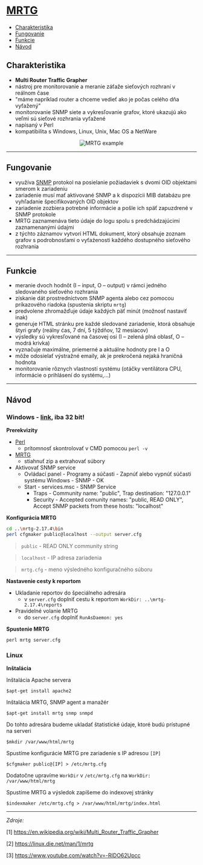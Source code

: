# [MRTG](https://oss.oetiker.ch/mrtg/)

- [Charakteristika](#charakteristika)
- [Fungovanie](#fungovanie)
- [Funkcie](#funkcie)
- [Návod](#návod)

## Charakteristika

* **Multi Router Traffic Grapher**
* nástroj pre monitorovanie a meranie záťaže sieťových rozhraní v reálnom čase 
* "máme napríklad router a chceme vedieť ako je počas celého dňa vyťažený"
* monitorovanie SNMP siete a vykresľovanie grafov, ktoré ukazujú ako veľmi sú sieťové rozhrania vyťažené 
* napísaný v Perl 
* kompatibilita s Windows, Linux, Unix, Mac OS a NetWare

<p align="center">
  <img src="https://www.pcwdld.com/wp-content/uploads/gui-screenshot.jpg" alt="MRTG example"/>
</p>

***

## Fungovanie

* využíva [SNMP](https://github.com/matejperejda/aos-presentation/blob/master/SNMP.md) protokol na posielanie požiadaviek s dvomi OID objektami smerom k zariadeniu
* zariadenie musí mať aktivované SNMP a k dispozícii MIB databázu pre vyhľadanie špecifikovaných OID objektov
* zariadenie zozbiera potrebné informácie a pošle ich späť zapuzdrené v SNMP protokole
* MRTG zaznamenáva tieto údaje do logu spolu s predchádzajúcimi zaznamenanými údajmi
* z týchto záznamov vytvorí HTML dokument, ktorý obsahuje zoznam grafov s podrobnosťami o vyťaźenosti každého dostupného sieťového rozhrania 

***

## Funkcie

* meranie dvoch hodnôt (I – input, O – output) v rámci jedného sledovaného sieťového rozhrania
*	získanie dát prostredníctvom SNMP agenta alebo cez pomocou príkazového riadoka (spustenia skriptu `mrtg`)
* predvolene zhromažďuje údaje každých päť minút (možnosť nastaviť inak)
* generuje HTML stránku pre každé sledované zariadenie, ktorá obsahuje štyri grafy (reálny ćas, 7 dní, 5 týždňov, 12 mesiacov)
* výsledky sú vykresľované na časovej osi (I – zelená plná oblasť, O – modrá krivka)
* vyznačuje maximálne, priemerné a aktuálne hodnoty pre I a O
* môže odosielať výstražné emaily, ak je prekročená nejaká hraničná hodnota 
* monitorovanie rôznych vlastností systému (otáčky ventilátora CPU, informácie o prihlásení do systému,...)

***

## Návod

### Windows - [link](https://oss.oetiker.ch/mrtg/doc/mrtg-nt-guide.en.html), iba 32 bit!

**Prerekvizity**
* [Perl](https://www.activestate.com/activeperl/downloads)
  * prítomnosť skontrolovať v CMD pomocou `perl -v`
* [MRTG](https://oss.oetiker.ch/mrtg/pub/?M=D)
  * stiahnuť zip a extrahovať súbory
* Aktivovať SNMP service 
  * Ovládací panel - Programy a súčasti - Zapnúť alebo vypnúť súčasti systému Windows - SNMP - OK
  * Start - services.msc - SNMP Service
    * Traps - Community name: "public", Trap destination: "127.0.0.1" 
    * Security - Accepted comunity names: "public, READ ONLY", Accept SNMP packets from these hosts: "localhost"

**Konfigurácia MRTG**

```bash
cd ..\mrtg-2.17.4\bin
perl cfgmaker public@localhost --output server.cfg
```
> `public` - READ ONLY community string

> `localhost` - IP adresa zariadenia

> `mrtg.cfg` - meno výsledného konfiguračného súboru

**Nastavenie cesty k reportom**
* Ukladanie reportov do špeciálneho adresára
  * v `server.cfg` doplniť cestu k reportom `WorkDir: ..\mrtg-2.17.4\reports`
* Pravidelné volanie MRTG 
  * do `server.cfg` doplniť `RunAsDaemon: yes`

**Spustenie MRTG**

`perl mrtg server.cfg`

### Linux

**Inštalácia**

Inštalácia Apache servera

`$apt-get install apache2`

Inštalácia MRTG, SNMP agent a manažér

`$apt-get install mrtg snmp snmpd`

Do tohto adresára budeme ukladať štatistické údaje, ktoré budú prístupné na serveri

`$mkdir /var/www/html/mrtg`

Spustíme konfigurácie MRTG pre zariadenie s IP adresou `[IP]`

`$cfgmaker public@[IP] > /etc/mrtg.cfg`

Dodatočne upravíme `WorkDir` v `/etc/mrtg.cfg` na `WorkDir: /var/www/html/mrtg`

Spustíme MRTG a výsledok zapíšeme do indexovej stránky

`$indexmaker /etc/mrtg.cfg > /var/www/html/mrtg/index.html`

***

*Zdroje:* 

[1] https://en.wikipedia.org/wiki/Multi_Router_Traffic_Grapher

[2] https://linux.die.net/man/1/mrtg

[3] https://www.youtube.com/watch?v=-RIDO62Upcc
